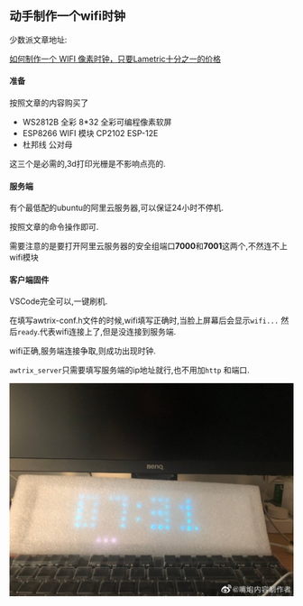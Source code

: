 ## 动手制作一个wifi时钟



少数派文章地址:

[如何制作一个 WIFI 像素时钟，只要Lametric十分之一的价格](https://sspai.com/post/54225?from=weibo)



#### 准备

按照文章的内容购买了

- WS2812B 全彩 8*32 全彩可编程像素软屏
- ESP8266 WIFI 模块 CP2102 ESP-12E
- 杜邦线 公对母

这三个是必需的,3d打印光栅是不影响点亮的.



####  服务端

有个最低配的ubuntu的阿里云服务器,可以保证24小时不停机.

按照文章的命令操作即可.

需要注意的是要打开阿里云服务器的安全组端口**7000**和**7001**这两个,不然连不上wifi模块



#### 客户端固件

VSCode完全可以,一键刷机.

在填写awtrix-conf.h文件的时候,wifi填写正确时,当脸上屏幕后会显示``wifi...`` 然后``ready``.代表wifi连接上了,但是没连接到服务端.

wifi正确,服务端连接争取,则成功出现时钟.

``awtrix_server``只需要填写服务端的ip地址就行,也不用加``http`` 和端口.

![效果图](../../images/imgs/191023/191023_00.jpg)